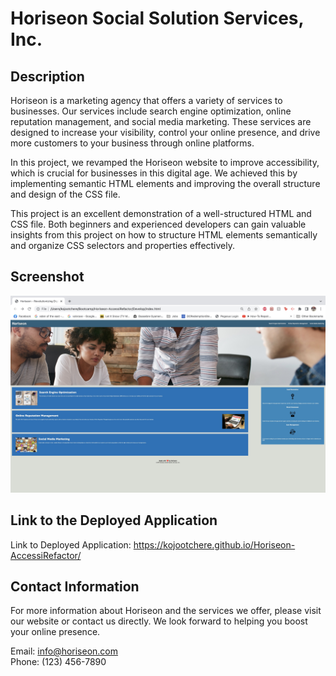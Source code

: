 # Horiseon Social Solution Services, Inc.

## Description

Horiseon is a marketing agency that offers a variety of services to businesses. Our services include search engine optimization, online reputation management, and social media marketing. These services are designed to increase your visibility, control your online presence, and drive more customers to your business through online platforms.

In this project, we revamped the Horiseon website to improve accessibility, which is crucial for businesses in this digital age. We achieved this by implementing semantic HTML elements and improving the overall structure and design of the CSS file.

This project is an excellent demonstration of a well-structured HTML and CSS file. Both beginners and experienced developers can gain valuable insights from this project on how to structure HTML elements semantically and organize CSS selectors and properties effectively.

## Screenshot

![Horiseon website screenshot](./Develop/assets/images/01-html-css-git-homework-demo.jpg)

## Link to the Deployed Application

Link to Deployed Application: https://kojootchere.github.io/Horiseon-AccessiRefactor/

## Contact Information

For more information about Horiseon and the services we offer, please visit our website or contact us directly. We look forward to helping you boost your online presence.

Email: info@horiseon.com  
Phone: (123) 456-7890
